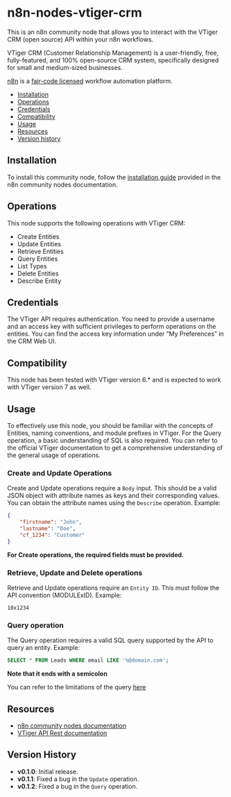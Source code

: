 # n8n-nodes-vtiger-crm

This is an n8n community node that allows you to interact with the VTiger CRM (open source) API within your n8n workflows.

VTiger CRM (Customer Relationship Management) is a user-friendly, free, fully-featured, and 100% open-source CRM system, specifically designed for small and medium-sized businesses.

[n8n](https://n8n.io/) is a [fair-code licensed](https://docs.n8n.io/reference/license/) workflow automation platform.

- [Installation](#installation)
- [Operations](#operations)
- [Credentials](#credentials)
- [Compatibility](#compatibility)
- [Usage](#usage)
- [Resources](#resources)
- [Version history](#version-history)

## Installation

To install this community node, follow the [installation guide](https://docs.n8n.io/integrations/community-nodes/installation/) provided in the n8n community nodes documentation.

## Operations

This node supports the following operations with VTiger CRM:

- Create Entities
- Update Entities
- Retrieve Entities
- Query Entities
- List Types
- Delete Entities
- Describe Entity

## Credentials

The VTiger API requires authentication. You need to provide a username and an access key with sufficient privileges to perform operations on the entities. You can find the access key information under “My Preferences” in the CRM Web UI.

## Compatibility

This node has been tested with VTiger version 6.\* and is expected to work with VTiger version 7 as well.

## Usage

To effectively use this node, you should be familiar with the concepts of Entities, naming conventions, and module prefixes in VTiger. For the Query operation, a basic understanding of SQL is also required. You can refer to the official VTiger documentation to get a comprehensive understanding of the general usage of operations.

### Create and Update Operations

Create and Update operations require a `Body` input. This should be a valid JSON object with attribute names as keys and their corresponding values. You can obtain the attribute names using the `Describe` operation. Example:

```json
{
	"firstname": "John",
	"lastname": "Doe",
	"cf_1234": "Customer"
}
```

**For Create operations, the required fields must be provided.**

### Retrieve, Update and Delete operations

Retrieve and Update operations require an `Entity ID`. This must follow the API convention (MODULExID). Example:

`10x1234`

### Query operation

The Query operation requires a valid SQL query supported by the API to query an entity. Example:

```sql
SELECT * FROM Leads WHERE email LIKE '%@domain.com';
```

**Note that it ends with a semicolon**

You can refer to the limitations of the query [here](https://community.vtiger.com/help/vtigercrm/developers/third-party-app-integration.html#query-operation)

## Resources

- [n8n community nodes documentation](https://docs.n8n.io/integrations/community-nodes/)
- [VTiger API Rest documentation](https://community.vtiger.com/help/vtigercrm/developers/third-party-app-integration.html)

## Version History

- **v0.1.0**: Initial release.
- **v0.1.1**: Fixed a bug in the `Update` operation.
- **v0.1.2**: Fixed a bug in the `Query` operation.
